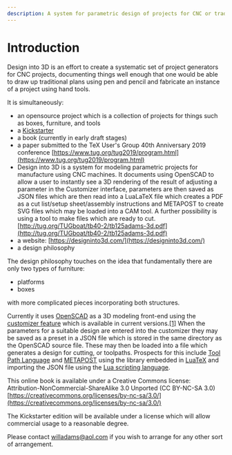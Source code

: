 ```yaml
---
description: A system for parametric design of projects for CNC or traditional techniques
---
```


# Introduction

Design into 3D is an effort to create a systematic set of project generators for CNC projects, documenting things well enough that one would be able to draw up traditional plans using pen and pencil and fabricate an instance of a project using hand tools.

It is simultaneously:

* an opensource project which is a collection of projects for things such as boxes, furniture, and tools
* a [Kickstarter](https://www.kickstarter.com/projects/designinto3d/design-into-3d-a-book-of-customizable-project-desi)
* a book \(currently in early draft stages\)
* a paper submitted to the TeX User's Group 40th Anniversary 2019 conference [https://www.tug.org/tug2019/program.html](https://www.tug.org/tug2019/program.html)
* Design into 3D is a system for modeling parametric projects for manufacture using CNC machines. It documents using OpenSCAD to allow a user to instantly see a 3D rendering of the result of adjusting a parameter in the Customizer interface, parameters are then saved as JSON files which are then read into a LuaLaTeX file which creates a PDF as a cut list/setup sheet/assembly instructions and METAPOST to create SVG files which may be loaded into a CAM tool. A further possibility is using a tool to make files which are ready to cut. [http://tug.org/TUGboat/tb40-2/tb125adams-3d.pdf](http://tug.org/TUGboat/tb40-2/tb125adams-3d.pdf)
* a website: [https://designinto3d.com/](https://designinto3d.com/)
* a design philosophy

The design philosophy touches on the idea that fundamentally there are only two types of furniture:

* platforms
* boxes

with more complicated pieces incorporating both structures.

Currently it uses [OpenSCAD](https://wiki.shapeoko.com/index.php/OpenSCAD) as a 3D modeling front-end using the [customizer feature](https://github.com/openscad/openscad/issues/1781) which is available in current versions.[\[1\]](http://www.openscad.org/news.html#20190518) When the parameters for a suitable design are entered into the customizer they may be saved as a preset in a JSON file which is stored in the same directory as the OpenSCAD source file. These may then be loaded into a file which generates a design for cutting, or toolpaths. Prospects for this include [Tool Path Language](https://tplang.org/) and [METAPOST](https://wiki.shapeoko.com/index.php/METAPOST) using the library embedded in [LuaTeX](http://luatex.org/) and importing the JSON file using the [Lua scripting language](http://www.lua.org/).

This online book is available under a Creative Commons license: Attribution-NonCommercial-ShareAlike 3.0 Unported \(CC BY-NC-SA 3.0\) [https://creativecommons.org/licenses/by-nc-sa/3.0/](https://creativecommons.org/licenses/by-nc-sa/3.0/)

The Kickstarter edition will be available under a license which will allow commercial usage to a reasonable degree.

Please contact [willadams@aol.com](mailto:willadams@aol.com) if you wish to arrange for any other sort of arrangement.

